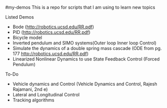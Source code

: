 #my-demos
 This is a repo for scripts that I am using to learn new topics

Listed Demos
- Bode (http://robotics.ucsd.edu/RR.pdf)
- PID (http://robotics.ucsd.edu/RR.pdf)
- Bicycle model
- Inverted pendulum and SIMO systems(Outer loop Inner loop Control)
- Simulate the dynamics of a double spring mass cascade (ODE from pg. 177 http://robotics.ucsd.edu/RR.pdf)
- Linearized Nonlinear Dynamics to use State Feedback Control (Forced Pendulum)

To-Do
- Vehicle dynamics and Control (Vehicle Dynamics and Control, Rajesh Rajamani, 2nd e)
- Lateral and Longitudinal Control
- Tracking algorithms
